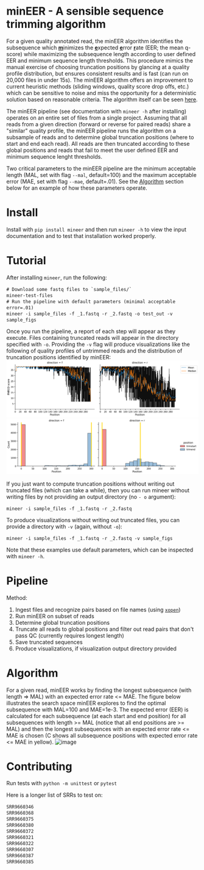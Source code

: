 # minEER - A sensible sequence trimming algorithm

 For a given quality annotated read, the minEER algorithm identifies the subsequence which <u>**m**</u>inimizes the <u>**e**</u>xpected <u>**e**</u>rror <u>**r**</u>ate (EER; the mean q-score) while maximizing the subsequence length according to user defined EER and minimum sequence length thresholds. This procedure mimics the manual exercise of choosing truncation positions by glancing at a quality profile distribution, but ensures consistent results and is fast (can run on 20,000 files in under 15s). The minEER algorithm offers an improvement to current heuristic methods (sliding windows, quality score drop offs, etc.) which can be sensitive to noise and miss the opportunity for a deterministic solution based on reasonable criteria. The algorithm itself can be seen [here](mineer/mineer.py).

The minEER pipeline (see documentation with `mineer -h` after installing) operates on an entire set of files from a single project. Assuming that all reads from a given direction (forward or reverse for paired reads) share a "similar" quality profile, the minEER pipeline runs the algorithm on a subsample of reads and to determine global truncation positions (where to start and end each read). All reads are then truncated according to these global positions and reads that fail to meet the user defined EER and minimum sequence lenght thresholds.

Two critical parameters to the minEER pipeline are the minimum acceptable length (MAL, set with flag `--mal`, default=100) and the maximum acceptable error (MAE, set with flag `--mae`, default=.01). See the [Algorithm](#algorithm) section below for an example of how these parameters operate.

# Install
Install with `pip install mineer` and then run `mineer -h` to view the input documentation and to test that installation worked properly.

# Tutorial
After installing `mineer`, run the following:

    # Download some fastq files to `sample_files/`
    mineer-test-files
    # Run the pipeline with default parameters (minimal acceptable error=.01)
    mineer -i sample_files -f _1.fastq -r _2.fastq -o test_out -v sample_figs

Once you run the pipeline, a report of each step will appear as they execute. Files containing truncated reads will appear in the directory specified with `-o`. Providing the `-v` flag will produce visualizations like the following of quality profiles of untrimmed reads and the distribution of truncation positions identified by minEER:
![quality-profiles](sample_figs/phred_profiles.png)
![trunc-dist](sample_figs/trunc_dist.png)

If you just want to compute truncation positions without writing out truncated files (which can take a while), then you can run mineer without writing files by not providing an output directory (no `- o` argument):

    mineer -i sample_files -f _1.fastq -r _2.fastq 

To produce visualizations without writing out truncated files, you can provide a directory with `-v` (again, without `-o`):

    mineer -i sample_files -f _1.fastq -r _2.fastq -v sample_figs
Note that these examples use default parameters, which can be inspected with `mineer -h`.

# Pipeline

Method:

1. Ingest files and recognize pairs based on file names (using [`xopen`](https://github.com/pycompression/xopen))
2. Run minEER on subset of reads
3. Determine global truncation positions
4. Truncate all reads to global positions and filter out read pairs that don't pass QC (currently requires longest length)
5. Save truncated sequences
6. Produce visualizations, if visualization output directory provided

# Algorithm
For a given read, minEER works by finding the longest subsequence (with length => MAL) with an expected error rate <= MAE. The figure below illustrates the search space minEER explores to find the optimal subsequence with MAL=100 and MAE=1e-3. The expected error (EER) is calculated for each subsequence (at each start and end position) for all subsequences with length >= MAL (notice that all end positions are >= MAL) and then the longest subsequences with an expected error rate <= MAE is chosen (C shows all subsequence positions with expected error rate <= MAE in yellow).
![image](https://user-images.githubusercontent.com/22639569/163231167-31b515e0-8dad-4793-877c-49ac6bb09f9b.png)
# Contributing
Run tests with `python -m unittest` or `pytest`

Here is a longer list of SRRs to test on:

    SRR9660346
    SRR9660368
    SRR9660375
    SRR9660380
    SRR9660372
    SRR9660321
    SRR9660322
    SRR9660307
    SRR9660387
    SRR9660385
